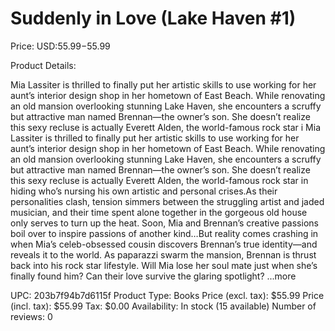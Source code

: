 # Suddenly in Love (Lake Haven #1)

Price: USD:$55.99-$55.99

Product Details:

Mia Lassiter is thrilled to finally put her artistic skills to use working for her aunt’s interior design shop in her hometown of East Beach. While renovating an old mansion overlooking stunning Lake Haven, she encounters a scruffy but attractive man named Brennan—the owner’s son. She doesn’t realize this sexy recluse is actually Everett Alden, the world-famous rock star i Mia Lassiter is thrilled to finally put her artistic skills to use working for her aunt’s interior design shop in her hometown of East Beach. While renovating an old mansion overlooking stunning Lake Haven, she encounters a scruffy but attractive man named Brennan—the owner’s son. She doesn’t realize this sexy recluse is actually Everett Alden, the world-famous rock star in hiding who’s nursing his own artistic and personal crises.As their personalities clash, tension simmers between the struggling artist and jaded musician, and their time spent alone together in the gorgeous old house only serves to turn up the heat. Soon, Mia and Brennan’s creative passions boil over to inspire passions of another kind…But reality comes crashing in when Mia’s celeb-obsessed cousin discovers Brennan’s true identity—and reveals it to the world. As paparazzi swarm the mansion, Brennan is thrust back into his rock star lifestyle. Will Mia lose her soul mate just when she’s finally found him? Can their love survive the glaring spotlight? ...more

UPC: 203b7f94b7d6115f
Product Type: Books
Price (excl. tax): $55.99
Price (incl. tax): $55.99
Tax: $0.00
Availability: In stock (15 available)
Number of reviews: 0